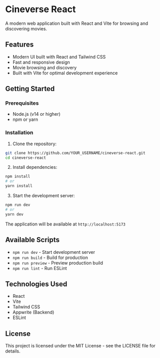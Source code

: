 # Cineverse React

A modern web application built with React and Vite for browsing and discovering movies.

## Features

- Modern UI built with React and Tailwind CSS
- Fast and responsive design
- Movie browsing and discovery
- Built with Vite for optimal development experience

## Getting Started

### Prerequisites

- Node.js (v14 or higher)
- npm or yarn

### Installation

1. Clone the repository:
```bash
git clone https://github.com/YOUR_USERNAME/cineverse-react.git
cd cineverse-react
```

2. Install dependencies:
```bash
npm install
# or
yarn install
```

3. Start the development server:
```bash
npm run dev
# or
yarn dev
```

The application will be available at `http://localhost:5173`

## Available Scripts

- `npm run dev` - Start development server
- `npm run build` - Build for production
- `npm run preview` - Preview production build
- `npm run lint` - Run ESLint

## Technologies Used

- React
- Vite
- Tailwind CSS
- Appwrite (Backend)
- ESLint

## License

This project is licensed under the MIT License - see the LICENSE file for details.